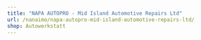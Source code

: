 ```yaml
---
title: "NAPA AUTOPRO - Mid Island Automotive Repairs Ltd"
url: /nanaimo/napa-autopro-mid-island-automotive-repairs-ltd/
shop: Autowerkstatt
---
```

